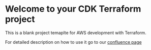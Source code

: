 # Welcome to your CDK Terraform project

This is a blank project temaplte for AWS development with Terraform.  

For detailed description on how to use it go to our [confluence page](https://severalclouds.atlassian.net/wiki/spaces/LD/pages/42467329/GitHub+Actions+Workflow+Terraform+Guide+Workflows+for+Merged+PRs+and+Feature+Branches)
